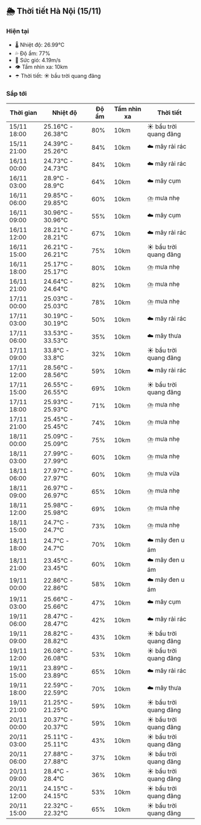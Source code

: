 ## 🌦️ Thời tiết Hà Nội (15/11)

### Hiện tại

- 🌡️ Nhiệt độ: 26.99℃
- 💦 Độ ẩm: 77%
- 💨 Sức gió: 4.19m/s
- 👁️ Tầm nhìn xa: 10km
- ☂️ Thời tiết: ☀️ bầu trời quang đãng

### Sắp tới

| Thời gian | Nhiệt độ | Độ ẩm | Tầm nhìn xa | Thời tiết |
| --- | --- | --- | --- | --- |
| 15/11 18:00 | 25.16℃ - 26.38℃ | 80% | 10km | ☀️ bầu trời quang đãng |
| 15/11 21:00 | 24.39℃ - 25.26℃ | 84% | 10km | ☁️ mây rải rác |
| 16/11 00:00 | 24.73℃ - 24.73℃ | 84% | 10km | ☁️ mây rải rác |
| 16/11 03:00 | 28.9℃ - 28.9℃ | 64% | 10km | ☁️ mây cụm |
| 16/11 06:00 | 29.85℃ - 29.85℃ | 60% | 10km | ⛈️ mưa nhẹ |
| 16/11 09:00 | 30.96℃ - 30.96℃ | 55% | 10km | ☁️ mây cụm |
| 16/11 12:00 | 28.21℃ - 28.21℃ | 67% | 10km | ☁️ mây rải rác |
| 16/11 15:00 | 26.21℃ - 26.21℃ | 75% | 10km | ☀️ bầu trời quang đãng |
| 16/11 18:00 | 25.17℃ - 25.17℃ | 80% | 10km | ⛈️ mưa nhẹ |
| 16/11 21:00 | 24.64℃ - 24.64℃ | 82% | 10km | ⛈️ mưa nhẹ |
| 17/11 00:00 | 25.03℃ - 25.03℃ | 78% | 10km | ⛈️ mưa nhẹ |
| 17/11 03:00 | 30.19℃ - 30.19℃ | 50% | 10km | ☁️ mây rải rác |
| 17/11 06:00 | 33.53℃ - 33.53℃ | 35% | 10km | ☁️ mây thưa |
| 17/11 09:00 | 33.8℃ - 33.8℃ | 32% | 10km | ☀️ bầu trời quang đãng |
| 17/11 12:00 | 28.56℃ - 28.56℃ | 59% | 10km | ☁️ mây rải rác |
| 17/11 15:00 | 26.55℃ - 26.55℃ | 69% | 10km | ☀️ bầu trời quang đãng |
| 17/11 18:00 | 25.93℃ - 25.93℃ | 71% | 10km | ⛈️ mưa nhẹ |
| 17/11 21:00 | 25.45℃ - 25.45℃ | 74% | 10km | ⛈️ mưa nhẹ |
| 18/11 00:00 | 25.09℃ - 25.09℃ | 75% | 10km | ⛈️ mưa nhẹ |
| 18/11 03:00 | 27.99℃ - 27.99℃ | 60% | 10km | ⛈️ mưa nhẹ |
| 18/11 06:00 | 27.97℃ - 27.97℃ | 60% | 10km | ⛈️ mưa vừa |
| 18/11 09:00 | 26.97℃ - 26.97℃ | 65% | 10km | ⛈️ mưa nhẹ |
| 18/11 12:00 | 25.98℃ - 25.98℃ | 69% | 10km | ⛈️ mưa nhẹ |
| 18/11 15:00 | 24.7℃ - 24.7℃ | 73% | 10km | ⛈️ mưa nhẹ |
| 18/11 18:00 | 24.7℃ - 24.7℃ | 70% | 10km | ☁️ mây đen u ám |
| 18/11 21:00 | 23.45℃ - 23.45℃ | 60% | 10km | ☁️ mây đen u ám |
| 19/11 00:00 | 22.86℃ - 22.86℃ | 58% | 10km | ☁️ mây đen u ám |
| 19/11 03:00 | 25.66℃ - 25.66℃ | 47% | 10km | ☁️ mây cụm |
| 19/11 06:00 | 28.47℃ - 28.47℃ | 42% | 10km | ☁️ mây rải rác |
| 19/11 09:00 | 28.82℃ - 28.82℃ | 43% | 10km | ☀️ bầu trời quang đãng |
| 19/11 12:00 | 26.08℃ - 26.08℃ | 53% | 10km | ☀️ bầu trời quang đãng |
| 19/11 15:00 | 23.89℃ - 23.89℃ | 65% | 10km | ☁️ mây rải rác |
| 19/11 18:00 | 22.59℃ - 22.59℃ | 70% | 10km | ☁️ mây thưa |
| 19/11 21:00 | 21.25℃ - 21.25℃ | 59% | 10km | ☀️ bầu trời quang đãng |
| 20/11 00:00 | 20.37℃ - 20.37℃ | 59% | 10km | ☀️ bầu trời quang đãng |
| 20/11 03:00 | 25.11℃ - 25.11℃ | 43% | 10km | ☀️ bầu trời quang đãng |
| 20/11 06:00 | 27.88℃ - 27.88℃ | 37% | 10km | ☀️ bầu trời quang đãng |
| 20/11 09:00 | 28.4℃ - 28.4℃ | 36% | 10km | ☀️ bầu trời quang đãng |
| 20/11 12:00 | 24.15℃ - 24.15℃ | 53% | 10km | ☀️ bầu trời quang đãng |
| 20/11 15:00 | 22.32℃ - 22.32℃ | 65% | 10km | ☀️ bầu trời quang đãng |
